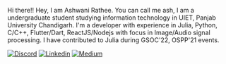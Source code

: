 Hi there!!
Hey, I am Ashwani Rathee. You can call me ash, I am a undergraduate student studying information technology in UIET, Panjab University Chandigarh. I'm a developer with experience in  Julia, Python, C/C++, Flutter/Dart, ReactJS/Nodejs with focus 
in Image/Audio signal processing. I have contributed to Julia during GSOC'22, OSPP'21 events.

[![Discord](https://img.shields.io/badge/contact-me-blue?logo=discord&logoColor=white)](https://discord.gg/f2qmJnj2Vk)
[![Linkedin](https://img.shields.io/badge/contact-me-blue?logo=linkedin&logoColor=white)](https://www.linkedin.com/in/ashwani-rathee-0b7594192/)
[![Medium](https://img.shields.io/badge/contact-me-blue?logo=medium&logoColor=white)](https://medium.com/@ashwanirathee)
